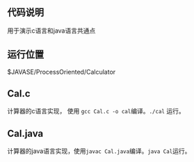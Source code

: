 ## 代码说明
用于演示c语言和java语言共通点

## 运行位置
$JAVASE/ProcessOriented/Calculator

## Cal.c
计算器的c语言实现， 使用 `gcc Cal.c -o cal`编译。`./cal` 运行。

## Cal.java
计算器的java语言实现，使用`javac Cal.java`编译。`java Cal`运行。


